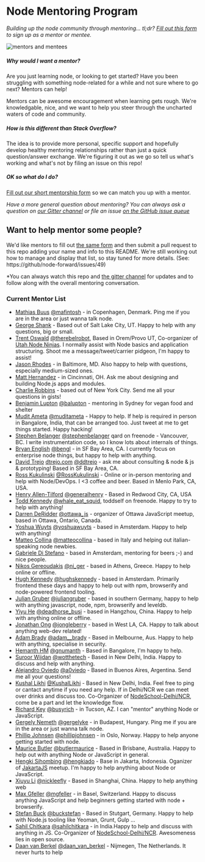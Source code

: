 # Node Mentoring Program

_Building up the node community through mentoring... tl;dr? [Fill out this form](https://docs.google.com/forms/d/12OC7RgjoBvypP1HA2yBVgG31OdCSRbW4sXHMaZec0Jo/viewform) to sign up as a mentor or mentee._

![mentors and mentees](http://media.giphy.com/media/AyAxcQ0DsAJzi/giphy.gif)

##### Why would I want a mentor?

Are you just learning node, or looking to get started? Have you been struggling with something node-related for a while and not sure where to go next? Mentors can help!

Mentors can be awesome encouragement when learning gets rough. We're knowledgable, nice, and we want to help you steer through the uncharted waters of code and community.

##### How is this different than Stack Overflow?

The idea is to provide more personal, specific support and hopefully develop healthy mentoring relationships rather than just a quick question/answer exchange. We're figuring it out as we go so tell us what's working and what's not by filing an issue on this repo!

##### OK so what do I do?

[Fill out our short mentorship form](https://docs.google.com/forms/d/12OC7RgjoBvypP1HA2yBVgG31OdCSRbW4sXHMaZec0Jo/viewform) so we can match you up with a mentor.

_Have a more general question about mentoring? You can always ask a question on [our Gitter channel](https://gitter.im/node-forward/mentors) or file an issue [on the GitHub issue queue](https://github.com/node-forward/mentors/issues)_


## Want to help mentor some people?

We'd like mentors to fill out [the same form](https://docs.google.com/forms/d/12OC7RgjoBvypP1HA2yBVgG31OdCSRbW4sXHMaZec0Jo/viewform) and then submit a pull request to this repo adding your name and info to this README. We're still working out how to manage and display that list, so stay tuned for more details. (See: https://github/node-forward/issues/49)

*You can always watch this repo and [the gitter channel](https://gitter.im/node-forward/mentors) for updates and to follow along with the overall mentoring conversation.

### Current Mentor List

- [Mathias Buus](https://github.com/mafintosh) [@mafintosh](https://twitter.com/mafintosh) - in Copenhagen, Denmark. Ping me if you are in the area or just wanna talk node.
- [George Shank](https://github.com/taterbase) - Based out of Salt Lake City, UT. Happy to help with any questions, big or small.
- [Trent Oswald](https://github.com/therebelrobot) [@therebelrobot](https://twitter.com/therebelrobot), Based in Orem/Provo UT, Co-organizer of [Utah Node Ninjas](http://utahnode.ninja). I normally assist with Node basics and application structuring. Shoot me a message/tweet/carrier pidgeon, I'm happy to assist!
- [Jason Rhodes](https://github.com/jasonrhodes) - in Baltimore, MD. Also happy to help with questions, especially medium-sized ones.
- [Matt Hernandez](https://github.com/fiveisprime) - in Cincinnati, OH. Ask me about designing and building Node.js apps and modules.
- [Charlie Robbins](https://github.com/indexzero) - based out of New York City. Send me all your questions in gists!
- [Benjamin Lupton](http://balupton.com) [@balupton](https://github.com/balupton) - mentoring in Sydney for vegan food and shelter
- [Mudit Ameta](https://github.com/zeusdeux) [@muditameta](https://twitter.com/muditameta) - Happy to help. If help is required in person in Bangalore, India, that can be arranged too. Just tweet at me to get things started. Happy hacking!
- [Stephen Belanger](https://github.com/qard) [@stephenbelanger](https://twitter.com/stephenbelanger) qard on freenode - Vancouver, BC. I write instrumentation code, so I know lots about internals of things.
- [Bryan English](https://github.com/bengl) [@bengl](https://twitter.com/bengl) - in SF Bay Area, CA. I currently focus on enterprise node things, but happy to help with anything.
- [David Trejo](https://github.com/DTrejo) [dtrejo.com](http://dtrejo.com) [@ddtrejo](http://twitter.com/ddtrejo) - ask me about consulting & node & js & prototyping! Based in SF Bay Area, CA.
- [Ross Kukulinski](https://github.com/rosskukulinski) [@RossKukulinski](https://twitter.com/rosskukulinski) - Online or in-person mentoring and help with Node/DevOps. I <3 coffee and beer.  Based in Menlo Park, CA, USA.
- [Henry Allen-Tilford](https://github.com/generalhenry) [@generalhenry](https://twitter.com/generalhenry) - Based in Redwood City, CA, USA
- [Todd Kennedy](https://github.com/toddself) [@whale_eat_squid](https://twitter.com/whale_eat_squid), toddself on freenode. Happy to try to help with anything!
- [Darren DeRidder](https://github.com/darrenderidder) [@ottawa_js](https://twitter.com/ottawa_js) - organizer of Ottawa JavaScript meetup, based in Ottawa, Ontario, Canada.
- [Yoshua Wuyts](https://github.com/yoshuawuyts) [@yoshuawuyts](https://twitter.com/yoshuawuyts) - based in Amsterdam. Happy to help with anything!
- [Matteo Collina](https://github.com/mcollina) [@matteocollina](https://twitter.com/matteocollina) - based in Italy and helping out italian-speaking node newbies.
- [Gabriele Di Stefano](https://github.com/gabrieleds) - based in Amsterdam, mentoring for beers ;-) and nice people.
- [Nikos Gereoudakis](https://github.com/stream7) [@ni_ger](https://twitter.com/ni_ger) - based in Athens, Greece. Happy to help online or offline.
- [Hugh Kennedy](http://github.com/hughsk) [@hughskennedy](http://twitter.com/hughskennedy) - based in Amsterdam. Primarily frontend these days and happy to help out with npm, browserify and node-powered frontend tooling.
- [Julian Gruber](https://github.com/juliangruber) [@juliangruber](https://twitter.com/juliangruber) - based in southern Germany, happy to help with anything javascript, node, npm, browserify and leveldb.
- [Yiyu He](https://github.com/dead-horse) [@deadhorse_busi](https://twitter.com/deadhorse_busi) - based in Hangzhou, China. Happy to help with anything online or offline.
- [Jonathan Ong](https://github.com/jonathanong) [@jongleberry](https://twitter.com/jongleberry) - based in West LA, CA. Happy to talk about anything web-dev related!
- [Adam Brady](https://github.com/SomeoneWeird) [@adam__brady](http://twitter.com/adam__brady) - Based in Melbourne, Aus. Happy to help with anything, specialise in security.
- [Hemanth HM](http://github.com/hemanth) [@gnumanth](https://twitter.com/gnumanth) - Based in Bangalore, I'm happy to help.
- [Suroor Wijdan](http://github.com/suroorwijdan) [@wotthetech](https://twitter.com/wotthetech) - Based in New Delhi, India. Happy to discuss and help with anything.
- [Alejandro Oviedo](http://github.com/a0viedo) [@a0viedo](https://twitter.com/a0viedo) - Based in Buenos Aires, Argentina. Send me all your questions!
- [Kushal Likhi](http://github.com/kushal-likhi) [@KushalLikhi](https://twitter.com/KushalLikhi) - Based in New Delhi, India. Feel free to ping or cantact anytime if you need any help. If in Delhi/NCR we can meet over drinks and discuss too. Co-Organizer of [NodeSchool-Delhi/NCR](http://nodeschool.io/Delhi-NCR/), come be a part and let the knowledge flow.
- [Richard Key](https://github.com/busyrich) [@busyrich](https://twitter.com/busyrich) - in Tucson, AZ. I can "mentor" anything Node or JavaScript.
- [Gergely Nemeth](https://github.com/gergelyke) [@gergelyke](https://twitter.com/nthgergo) - in Budapest, Hungary. Ping me if you are in the area or just wanna talk node.
- [Phillip Johnsen](https://github.com/phillipj) [@phillipjohnsen](https://twitter.com/phillipjohnsen) - in Oslo, Norway. Happy to help anyone getting started with node.
- [Maurice Butler](https://github.com/MauriceButler) [@butlermaurice](https://twitter.com/butlermaurice) - Based in Brisbane, Australia. Happy to help out with anything Node or JavaScript in general.
- [Hengki Sihombing](https://github.com/aredo) [@hengkiado](https://twitter.com/hengkiado) - Base in Jakarta, Indonesia. Oganizer of [JakartaJS](www.meetup.com/JakartaJS) meetup. I'm happy to help anything about Node or JavaScript.
- [Xiuyu Li](https://github.com/nickleefly) [@nickleefly](https://twitter.com/nickleefly) - Based in Shanghai, China. Happy to help anything web
- [Max Gfeller](https://github.com/MaxGfeller) [@mgfeller](https://twitter.com/mgfeller) - in Basel, Switzerland. Happy to discuss anything JavaScript and help beginners getting started with node + browserify.
- [Stefan Buck](https://github.com/stefanbuck) [@buckstefan](https://twitter.com/buckstefan) - Based in Stutgart, Germany. Happy to help with Node.js tooling like Yeoman, Grunt, Gulp ...
- [Sahil Chitkara](https://github.com/sahilchitkara) [@sahilchitkara](https://twitter.com/sahilchitkara) - in India.Happy to help and discuss with anything in JS. Co-Organizer of [NodeSchool-Delhi/NCR](http://nodeschool.io/Delhi-NCR/). Awesomeness lies in open source.
- [Daan van Berkel](https://github.com/dvberkel) [@daan_van_berkel](https://twitter.com/daan_van_berkel) - Nijmegen, The Netherlands. It never hurts to help
